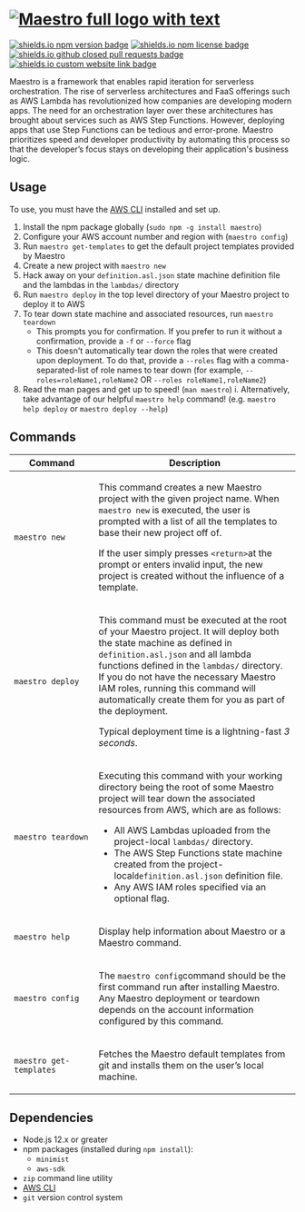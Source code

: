 # [![Maestro full logo with text](https://user-images.githubusercontent.com/42946880/91614803-739b7200-e93f-11ea-85aa-32f5fbb5f150.png)][github]

[![shields.io npm version badge](https://img.shields.io/npm/v/maestro)][npm]
[![shields.io npm license badge](https://img.shields.io/npm/l/maestro)][npm]
[![shields.io github closed pull requests badge](https://img.shields.io/github/issues-pr-closed/maestro-framework/maestro)][pull-requests]
[![shields.io custom website link badge](https://img.shields.io/static/v1?label=website&message=maestro-framework.github.io&color=blue)][website]

Maestro is a framework that enables rapid iteration for serverless orchestration. The rise of serverless architectures and FaaS offerings such as AWS Lambda has revolutionized how companies are developing modern apps. The need for an orchestration layer over these architectures has brought about services such as AWS Step Functions. However, deploying apps that use Step Functions can be tedious and error-prone. Maestro prioritizes speed and developer productivity by automating this process so that the developer’s focus stays on developing their application's business logic.

## Usage

To use, you must have the [AWS CLI][aws-cli] installed and set up.

1. Install the npm package globally (`sudo npm -g install maestro`)
2. Configure your AWS account number and region with (`maestro config`)
3. Run `maestro get-templates` to get the default project templates provided by Maestro
4. Create a new project with `maestro new`
5. Hack away on your `definition.asl.json` state machine definition file and the lambdas in the `lambdas/` directory
6. Run `maestro deploy` in the top level directory of your Maestro project to deploy it to AWS
7. To tear down state machine and associated resources, run `maestro teardown`
   - This prompts you for confirmation. If you prefer to run it without a confirmation, provide a `-f` or `--force` flag
   - This doesn't automatically tear down the roles that were created upon deployment. To do that, provide a `--roles` flag with a comma-separated-list of role names to tear down (for example, `--roles=roleName1,roleName2` OR `--roles roleName1,roleName2`)
8. Read the man pages and get up to speed! (`man maestro`)
   i. Alternatively, take advantage of our helpful `maestro help` command! (e.g. `maestro help deploy` or `maestro deploy --help`)

## Commands

<table>
  <thead>
    <tr>
      <th>Command</th>
      <th>Description</th>
    </tr>
  </thead>
  <tbody>
    <tr>
      <td>
        <code>maestro&nbsp;new</code>
      </td>
      <td>
        <p>
          This command creates a new Maestro project with the given project
          name. When <code>maestro new</code> is executed, the user is prompted with a
          list of all the templates to base their new project off of. </p>
        <p>
          If the user simply presses <code>&lt;return&gt;</code>at the prompt
          or enters invalid input, the new project is created without the
          influence of a template.
        </p>
      </td>
    </tr>
    <tr>
      <td>
        <code>maestro&nbsp;deploy</code>
      </td>
      <td>
        <p>
          This command must be executed at the root of your Maestro project.
          It will deploy both the state machine as defined in
          <code>definition.asl.json</code> and all lambda functions defined in
          the <code>lambdas/</code> directory. If you do not have the
          necessary Maestro IAM roles, running this command will automatically
          create them for you as part of the deployment.
        </p>
        <p>
          Typical deployment time is a lightning-fast <em>3 seconds</em>.
        </p>
      </td>
    </tr>
    <tr>
      <td>
        <code>maestro&nbsp;teardown</code>
      </td>
      <td>
        <p>
          Executing this command with your working directory being the root of
          some Maestro project will tear down the associated resources from
          AWS, which are as follows:
        </p>
        <ul>
          <li>
            All AWS Lambdas uploaded from the project-local
            <code>lambdas/</code> directory.
          </li>
          <li>
            The AWS Step Functions state machine created from the
            project-local<code>definition.asl.json</code> definition file.
          </li>
          <li>
            Any AWS IAM roles specified via an optional flag.
          </li>
        </ul>
      </td>
    </tr>
    <tr>
      <td>
        <code>maestro&nbsp;help</code>
      </td>
      <td>
        <p>
          Display help information about Maestro or a Maestro command.
        </p>
      </td>
    </tr>
    <tr>
      <td>
        <code>maestro&nbsp;config</code>
      </td>
      <td>
        <p>The <code>maestro config</code>command should be the first command
        run after installing Maestro. Any Maestro deployment or teardown
        depends on the account information configured by this command.
        </p>
      </td>
    </tr>
    <tr>
      <td>
        <code>maestro&nbsp;get-templates</code>
      </td>
      <td>
        <p>
          Fetches the Maestro default templates from git and installs them on
          the user’s local machine.
        </p>
      </td>
    </tr>
  </tbody>
</table>

## Dependencies

- Node.js 12.x or greater
- npm packages (installed during `npm install`):
  - `minimist`
  - `aws-sdk`
- `zip` command line utility
- [AWS CLI][aws-cli]
- `git` version control system

[aws-cli]: https://aws.amazon.com/cli/
[npm]: https://www.npmjs.com/package/maestro
[pull-requests]: https://github.com/maestro-framework/maestro/pulls
[website]: https://maestro-framework.github.io/
[github]: https://github.com/maestro-framework/maestro
